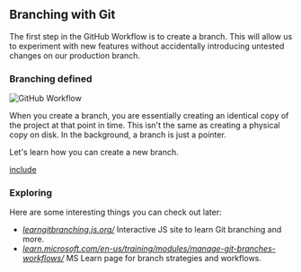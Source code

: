 ## Branching with Git

The first step in the GitHub Workflow is to create a branch. This will allow us to experiment with new features without accidentally introducing untested changes on our production branch.

### Branching defined

![GitHub Workflow](./img/github-workflow.png)

When you create a branch, you are essentially creating an identical copy of the project at that point in time. This isn't the same as creating a physical copy on disk. In the background, a branch is just a pointer.

Let's learn how you can create a new branch.

[include](04a_activity_create_branch.md ':include')

### Exploring

Here are some interesting things you can check out later:

- *[learngitbranching.js.org/](https://learngitbranching.js.org/)* Interactive JS site to learn Git branching and more.
- *[learn.microsoft.com/en-us/training/modules/manage-git-branches-workflows/](https://learn.microsoft.com/en-us/training/modules/manage-git-branches-workflows/)* MS Learn page for branch strategies and workflows.
